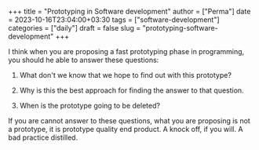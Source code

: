 +++
title = "Prototyping in Software development"
author = ["Perma"]
date = 2023-10-16T23:04:00+03:30
tags = ["software-development"]
categories = ["daily"]
draft = false
slug = "prototyping-software-development"
+++

I think when you are proposing a fast prototyping phase in programming, you should he able to answer these questions:

1. What don't we know that we hope to find out with this prototype?

2. Why is this the best approach for finding the answer to that question.

3. When is the prototype going to be deleted?

If you are cannot answer to these questions, what you are proposing is not a prototype, it is prototype quality end product. A knock off, if you will. A bad practice distilled.

